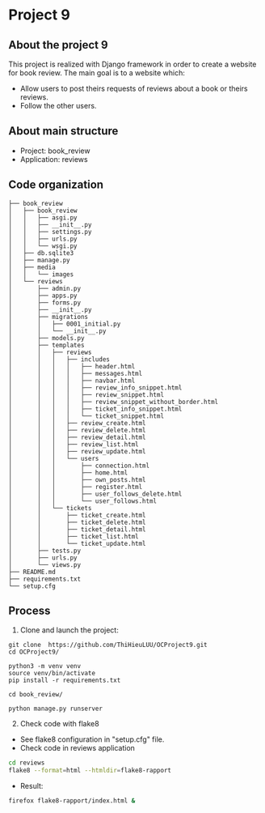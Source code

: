 # Project 9
## About the project 9
This project is realized with Django framework in order to create a website for book review.
The main goal is to a website which:
* Allow users to post theirs requests of reviews about a book or theirs reviews. 
* Follow the other users.
## About main structure
* Project: book_review
* Application: reviews
## Code organization
```
├── book_review
│   ├── book_review
│   │   ├── asgi.py
│   │   ├── __init__.py
│   │   ├── settings.py
│   │   ├── urls.py
│   │   └── wsgi.py
│   ├── db.sqlite3
│   ├── manage.py
│   ├── media
│   │   └── images
│   └── reviews
│       ├── admin.py
│       ├── apps.py
│       ├── forms.py
│       ├── __init__.py
│       ├── migrations
│       │   ├── 0001_initial.py
│       │   └── __init__.py
│       ├── models.py
│       ├── templates
│       │   ├── reviews
│       │   │   ├── includes
│       │   │   │   ├── header.html
│       │   │   │   ├── messages.html
│       │   │   │   ├── navbar.html
│       │   │   │   ├── review_info_snippet.html
│       │   │   │   ├── review_snippet.html
│       │   │   │   ├── review_snippet_without_border.html
│       │   │   │   ├── ticket_info_snippet.html
│       │   │   │   └── ticket_snippet.html
│       │   │   ├── review_create.html
│       │   │   ├── review_delete.html
│       │   │   ├── review_detail.html
│       │   │   ├── review_list.html
│       │   │   ├── review_update.html
│       │   │   └── users
│       │   │       ├── connection.html
│       │   │       ├── home.html
│       │   │       ├── own_posts.html
│       │   │       ├── register.html
│       │   │       ├── user_follows_delete.html
│       │   │       └── user_follows.html
│       │   └── tickets
│       │       ├── ticket_create.html
│       │       ├── ticket_delete.html
│       │       ├── ticket_detail.html
│       │       ├── ticket_list.html
│       │       └── ticket_update.html
│       ├── tests.py
│       ├── urls.py
│       └── views.py
├── README.md
├── requirements.txt
└── setup.cfg
```

## Process
1. Clone and launch the project:
```
git clone  https://github.com/ThiHieuLUU/OCProject9.git
cd OCProject9/

python3 -m venv venv
source venv/bin/activate
pip install -r requirements.txt 

cd book_review/

python manage.py runserver
```
2. Check code with flake8
* See flake8 configuration in "setup.cfg" file.
* Check code in reviews application
```bash
cd reviews
flake8 --format=html --htmldir=flake8-rapport
```
* Result:
```bash
firefox flake8-rapport/index.html &
```
